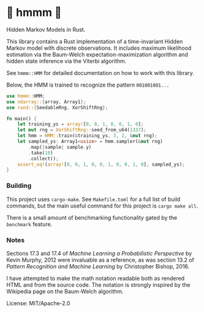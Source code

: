 # 🤔 hmmm 🤔

Hidden Markov Models in Rust.

This library contains a Rust implementation of a time-invariant Hidden Markov model with
discrete observations. It includes maximum likelihood estimation via the Baum-Welch
expectation-maximization algorithm and hidden state inference via the Viterbi algorithm.

See `hmmm::HMM` for detailed documentation on how to work with this library.

Below, the HMM is trained to recognize the pattern `001001001...`

```rust
use hmmm::HMM;
use ndarray::{array, Array1};
use rand::{SeedableRng, XorShiftRng};

fn main() {
    let training_ys = array![0, 0, 1, 0, 0, 1, 0];
    let mut rng = XorShiftRng::seed_from_u64(1337);
    let hmm = HMM::train(&training_ys, 3, 2, &mut rng);
    let sampled_ys: Array1<usize> = hmm.sampler(&mut rng)
        .map(|sample| sample.y)
        .take(10)
        .collect();
    assert_eq!(array![0, 0, 1, 0, 0, 1, 0, 0, 1, 0], sampled_ys);
}
```

### Building

This project uses `cargo-make`. See `Makefile.toml` for a full list of build commands, but the
main useful command for this project is `cargo make all`.

There is a small amount of benchmarking functionality gated by the `benchmark` feature.

### Notes

Sections 17.3 and 17.4 of *Machine Learning a Probabilistic Perspective* by Kevin Murphy, 2012
were invaluable as a reference, as was section 13.2 of *Pattern Recognition and Machine
Learning* by Christopher Bishop, 2016.

I have attempted to make the math notation readable both as rendered HTML and from the source
code. The notation is strongly inspired by the Wikipedia page on the Baum-Welch algorithm.

License: MIT/Apache-2.0
